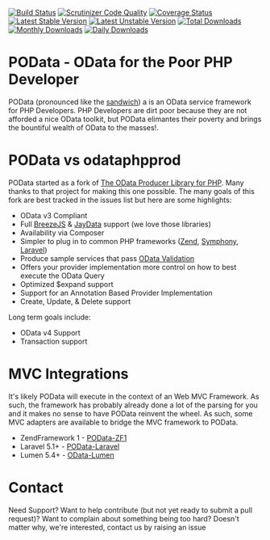 
[![Build Status](https://travis-ci.org/Algo-Web/POData.svg?branch=master)](https://travis-ci.org/Algo-Web/POData)
[![Scrutinizer Code Quality](https://scrutinizer-ci.com/g/Algo-Web/POData/badges/quality-score.png?b=master)](https://scrutinizer-ci.com/g/Algo-Web/POData/?branch=master)
[![Coverage Status](https://coveralls.io/repos/github/Algo-Web/POData/badge.svg?branch=master)](https://coveralls.io/github/Algo-Web/POData?branch=master)
[![Latest Stable Version](https://poser.pugx.org/algo-web/podata/v/stable)](https://packagist.org/packages/algo-web/podata)
[![Latest Unstable Version](https://poser.pugx.org/algo-web/podata/v/unstable)](https://packagist.org/packages/algo-web/podata)
[![Total Downloads](https://poser.pugx.org/algo-web/podata/downloads)](https://packagist.org/packages/algo-web/podata)
[![Monthly Downloads](https://poser.pugx.org/algo-web/podata/d/monthly)](https://packagist.org/packages/algo-web/podata)
[![Daily Downloads](https://poser.pugx.org/algo-web/podata/d/daily)](https://packagist.org/packages/algo-web/podata)

POData - OData for the Poor PHP Developer
============

POData (pronounced like the [sandwich](http://en.wikipedia.org/wiki/Po'_boy)) a is an OData service framework for PHP Developers.  PHP Developers are dirt poor because they are not afforded a nice OData toolkit, but POData elimantes their poverty and brings the bountiful wealth of OData to the masses!.

POData vs odataphpprod
===================
POData started as a fork of [The OData Producer Library for PHP](https://github.com/MSOpenTech/odataphpprod).  Many thanks to that project for making this one possible.  The many goals of this fork are best tracked in the issues list but here are some highlights:

* OData v3 Compliant
* Full [BreezeJS](http://www.breezejs.com/) & [JayData](http://jaydata.org/) support (we love those libraries)
* Availability via Composer
* Simpler to plug in to common PHP frameworks ([Zend](https://github.com/zendframework/zf1), [Symphony](https://github.com/symphonycms/symphony-2), [Laravel](https://github.com/laravel/laravel))
* Produce sample services that pass [OData Validation](http://services.odata.org/validation/)
* Offers your provider implementation more control on how to best execute the OData Query
* Optimized $expand support
* Support for an Annotation Based Provider Implementation
* Create, Update, & Delete support

Long term goals include:

* OData v4 Support
* Transaction support

MVC Integrations
=================
It's likely POData will execute in the context of an Web MVC Framework.  As such, the framework has probably already done a lot of the parsing for you and it makes no sense to have POData reinvent the wheel.  As such, some MVC adapters are available to bridge the MVC framework to POData.
* ZendFramework 1 - [POData-ZF1](https://github.com/POData/POData-ZF1)
* Laravel 5.1+ - [POData-Laravel](https://github.com/Algo-Web/POData-Laravel)
* Lumen 5.4+ - [OData-Lumen](https://github.com/AnitaYip/OData-Lumen)

Contact
============
Need Support? Want to help contribute (but not yet ready to submit a pull request)?  Want to complain about something being too hard?  Doesn't matter why, we're interested, contact us by raising an issue

